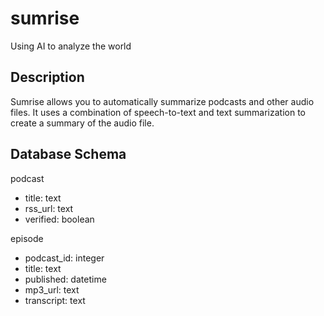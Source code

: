 # sumrise

Using AI to analyze the world

## Description

Sumrise allows you to automatically summarize podcasts and other audio files. It uses a combination of speech-to-text and text summarization to create a summary of the audio file.

## Database Schema

podcast

- title: text
- rss_url: text
- verified: boolean

episode

- podcast_id: integer
- title: text
- published: datetime
- mp3_url: text
- transcript: text

